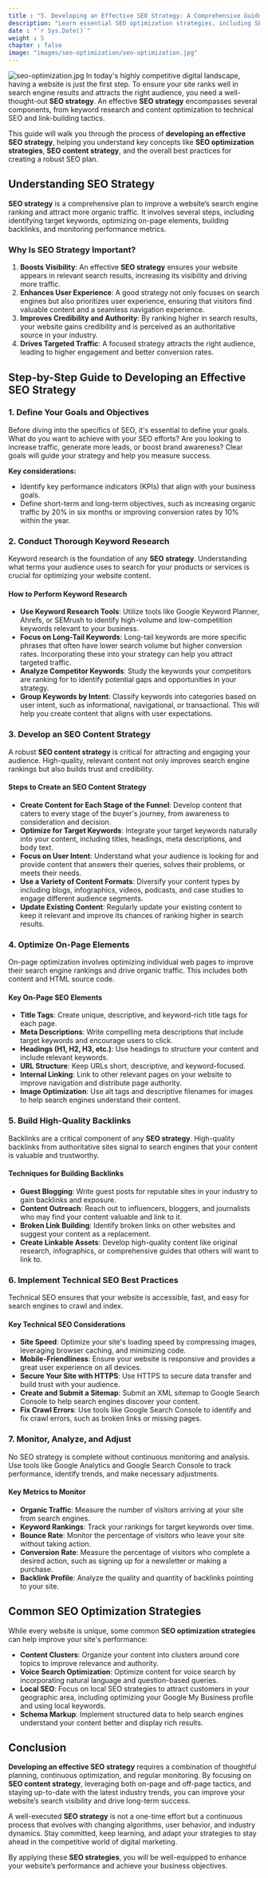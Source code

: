 ```yaml
---
title : "5. Developing an Effective SEO Strategy: A Comprehensive Guide"
description: "Learn essential SEO optimization strategies, including SEO content strategy, and develop an effective SEO strategy to enhance your website's visibility and performance."
date : "`r Sys.Date()`"
weight : 5
chapter : false
image: "images/seo-optimization/seo-optimization.jpg"
---
```

![seo-optimization.jpg](/images/seo-optimization/seo-optimization.jpg)
In today's highly competitive digital landscape, having a website is just the first step. To ensure your site ranks well in search engine results and attracts the right audience, you need a well-thought-out **SEO strategy**. An effective **SEO strategy** encompasses several components, from keyword research and content optimization to technical SEO and link-building tactics.

This guide will walk you through the process of **developing an effective SEO strategy**, helping you understand key concepts like **SEO optimization strategies**, **SEO content strategy**, and the overall best practices for creating a robust SEO plan.

## Understanding SEO Strategy

**SEO strategy** is a comprehensive plan to improve a website’s search engine ranking and attract more organic traffic. It involves several steps, including identifying target keywords, optimizing on-page elements, building backlinks, and monitoring performance metrics.

### Why Is SEO Strategy Important?

1. **Boosts Visibility**: An effective **SEO strategy** ensures your website appears in relevant search results, increasing its visibility and driving more traffic.
2. **Enhances User Experience**: A good strategy not only focuses on search engines but also prioritizes user experience, ensuring that visitors find valuable content and a seamless navigation experience.
3. **Improves Credibility and Authority**: By ranking higher in search results, your website gains credibility and is perceived as an authoritative source in your industry.
4. **Drives Targeted Traffic**: A focused strategy attracts the right audience, leading to higher engagement and better conversion rates.

## Step-by-Step Guide to Developing an Effective SEO Strategy

### 1. Define Your Goals and Objectives

Before diving into the specifics of SEO, it's essential to define your goals. What do you want to achieve with your SEO efforts? Are you looking to increase traffic, generate more leads, or boost brand awareness? Clear goals will guide your strategy and help you measure success.

**Key considerations:**
- Identify key performance indicators (KPIs) that align with your business goals.
- Define short-term and long-term objectives, such as increasing organic traffic by 20% in six months or improving conversion rates by 10% within the year.

### 2. Conduct Thorough Keyword Research

Keyword research is the foundation of any **SEO strategy**. Understanding what terms your audience uses to search for your products or services is crucial for optimizing your website content.

#### How to Perform Keyword Research

- **Use Keyword Research Tools**: Utilize tools like Google Keyword Planner, Ahrefs, or SEMrush to identify high-volume and low-competition keywords relevant to your business.
- **Focus on Long-Tail Keywords**: Long-tail keywords are more specific phrases that often have lower search volume but higher conversion rates. Incorporating these into your strategy can help you attract targeted traffic.
- **Analyze Competitor Keywords**: Study the keywords your competitors are ranking for to identify potential gaps and opportunities in your strategy.
- **Group Keywords by Intent**: Classify keywords into categories based on user intent, such as informational, navigational, or transactional. This will help you create content that aligns with user expectations.

### 3. Develop an SEO Content Strategy

A robust **SEO content strategy** is critical for attracting and engaging your audience. High-quality, relevant content not only improves search engine rankings but also builds trust and credibility.

#### Steps to Create an SEO Content Strategy

- **Create Content for Each Stage of the Funnel**: Develop content that caters to every stage of the buyer's journey, from awareness to consideration and decision.
- **Optimize for Target Keywords**: Integrate your target keywords naturally into your content, including titles, headings, meta descriptions, and body text.
- **Focus on User Intent**: Understand what your audience is looking for and provide content that answers their queries, solves their problems, or meets their needs.
- **Use a Variety of Content Formats**: Diversify your content types by including blogs, infographics, videos, podcasts, and case studies to engage different audience segments.
- **Update Existing Content**: Regularly update your existing content to keep it relevant and improve its chances of ranking higher in search results.

### 4. Optimize On-Page Elements

On-page optimization involves optimizing individual web pages to improve their search engine rankings and drive organic traffic. This includes both content and HTML source code.

#### Key On-Page SEO Elements

- **Title Tags**: Create unique, descriptive, and keyword-rich title tags for each page.
- **Meta Descriptions**: Write compelling meta descriptions that include target keywords and encourage users to click.
- **Headings (H1, H2, H3, etc.)**: Use headings to structure your content and include relevant keywords.
- **URL Structure**: Keep URLs short, descriptive, and keyword-focused.
- **Internal Linking**: Link to other relevant pages on your website to improve navigation and distribute page authority.
- **Image Optimization**: Use alt tags and descriptive filenames for images to help search engines understand their content.

### 5. Build High-Quality Backlinks

Backlinks are a critical component of any **SEO strategy**. High-quality backlinks from authoritative sites signal to search engines that your content is valuable and trustworthy.

#### Techniques for Building Backlinks

- **Guest Blogging**: Write guest posts for reputable sites in your industry to gain backlinks and exposure.
- **Content Outreach**: Reach out to influencers, bloggers, and journalists who may find your content valuable and link to it.
- **Broken Link Building**: Identify broken links on other websites and suggest your content as a replacement.
- **Create Linkable Assets**: Develop high-quality content like original research, infographics, or comprehensive guides that others will want to link to.

### 6. Implement Technical SEO Best Practices

Technical SEO ensures that your website is accessible, fast, and easy for search engines to crawl and index.

#### Key Technical SEO Considerations

- **Site Speed**: Optimize your site's loading speed by compressing images, leveraging browser caching, and minimizing code.
- **Mobile-Friendliness**: Ensure your website is responsive and provides a great user experience on all devices.
- **Secure Your Site with HTTPS**: Use HTTPS to secure data transfer and build trust with your audience.
- **Create and Submit a Sitemap**: Submit an XML sitemap to Google Search Console to help search engines discover your content.
- **Fix Crawl Errors**: Use tools like Google Search Console to identify and fix crawl errors, such as broken links or missing pages.

### 7. Monitor, Analyze, and Adjust

No SEO strategy is complete without continuous monitoring and analysis. Use tools like Google Analytics and Google Search Console to track performance, identify trends, and make necessary adjustments.

#### Key Metrics to Monitor

- **Organic Traffic**: Measure the number of visitors arriving at your site from search engines.
- **Keyword Rankings**: Track your rankings for target keywords over time.
- **Bounce Rate**: Monitor the percentage of visitors who leave your site without taking action.
- **Conversion Rate**: Measure the percentage of visitors who complete a desired action, such as signing up for a newsletter or making a purchase.
- **Backlink Profile**: Analyze the quality and quantity of backlinks pointing to your site.

## Common SEO Optimization Strategies

While every website is unique, some common **SEO optimization strategies** can help improve your site's performance:

- **Content Clusters**: Organize your content into clusters around core topics to improve relevance and authority.
- **Voice Search Optimization**: Optimize content for voice search by incorporating natural language and question-based queries.
- **Local SEO**: Focus on local SEO strategies to attract customers in your geographic area, including optimizing your Google My Business profile and using local keywords.
- **Schema Markup**: Implement structured data to help search engines understand your content better and display rich results.

## Conclusion

**Developing an effective SEO strategy** requires a combination of thoughtful planning, continuous optimization, and regular monitoring. By focusing on **SEO content strategy**, leveraging both on-page and off-page tactics, and staying up-to-date with the latest industry trends, you can improve your website’s search visibility and drive long-term success.

A well-executed **SEO strategy** is not a one-time effort but a continuous process that evolves with changing algorithms, user behavior, and industry dynamics. Stay committed, keep learning, and adapt your strategies to stay ahead in the competitive world of digital marketing.

By applying these **SEO strategies**, you will be well-equipped to enhance your website’s performance and achieve your business objectives.

